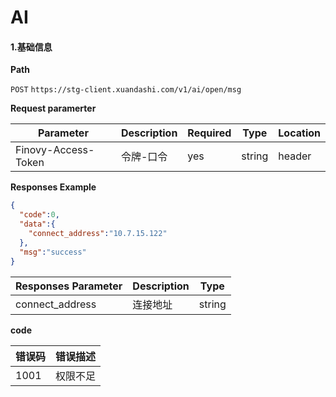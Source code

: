 # AI

#### 1.基础信息

**Path**

`POST`   `https://stg-client.xuandashi.com/v1/ai/open/msg`

**Request paramerter**

| Parameter           | Description | Required | Type   | Location |
| ------------------- | ----------- | -------- | ------ | -------- |
| Finovy-Access-Token | 令牌-口令   | yes      | string | header   |

**Responses Example**

```json
{
  "code":0,
  "data":{
    "connect_address":"10.7.15.122"
  },
  "msg":"success"
}
```

| Responses Parameter | Description | Type   |
| :------------------ | :---------- | ------ |
| connect_address     | 连接地址    | string |

**code**

| 错误码 | 错误描述 |
| ------ | -------- |
| 1001   | 权限不足 |